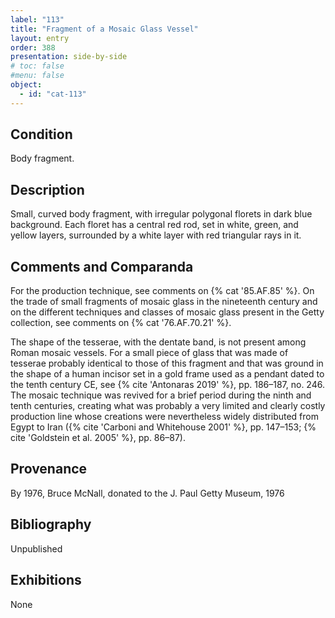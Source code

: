 ```yaml
---
label: "113"
title: "Fragment of a Mosaic Glass Vessel"
layout: entry
order: 388
presentation: side-by-side
# toc: false
#menu: false 
object:
  - id: "cat-113"
---
```


## Condition

Body fragment.

## Description

Small, curved body fragment, with irregular polygonal florets in dark blue background. Each floret has a central red rod, set in white, green, and yellow layers, surrounded by a white layer with red triangular rays in it.

## Comments and Comparanda

For the production technique, see comments on {% cat '85.AF.85' %}. On the trade of small fragments of mosaic glass in the nineteenth century and on the different techniques and classes of mosaic glass present in the Getty collection, see comments on {% cat '76.AF.70.21' %}.

The shape of the tesserae, with the dentate band, is not present among Roman mosaic vessels. For a small piece of glass that was made of tesserae probably identical to those of this fragment and that was ground in the shape of a human incisor set in a gold frame used as a pendant dated to the tenth century CE, see {% cite 'Antonaras 2019' %}, pp. 186–187, no. 246. The mosaic technique was revived for a brief period during the ninth and tenth centuries, creating what was probably a very limited and clearly costly production line whose creations were nevertheless widely distributed from Egypt to Iran ({% cite 'Carboni and Whitehouse 2001' %}, pp. 147–153; {% cite 'Goldstein et al. 2005' %}, pp. 86–87).

## Provenance

By 1976, Bruce McNall, donated to the J. Paul Getty Museum, 1976

## Bibliography

Unpublished

## Exhibitions

None